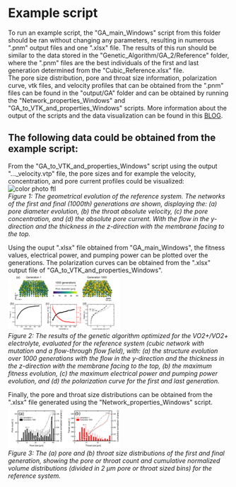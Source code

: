 # Example script 
To run an example script, the "GA_main_Windows" script from this folder should be ran without changing any parameters, resulting in numerous ".pnm" output files and one ".xlsx" file. The results of this run should be similar to the data stored in the "Genetic_Algorithm/GA_2/Reference" folder, where the ".pnm" files are the best individuals of the first and last generation determined from the "Cubic_Reference.xlsx" file.\
The pore size distribution, pore and throat size information, polarization curve, vtk files, and velocity profiles that can be obtained from the ".pnm" files can be found in the "output/GA" folder and can be obtained by running the "Network_properties_Windows" and "GA_to_VTK_and_properties_Windows" scripts. More information about the output of the scripts and the data visualization can be found in this [BLOG](https://maximevdheijden.github.io/2023/12/15/VisualizationParaview/).

## The following data could be obtained from the example script:
From the "GA_to_VTK_and_properties_Windows" script using the output "..._velocity.vtp" file, the pore sizes and for example the velocity, concentration, and pore current profiles could be visualized:\
<img src="Example script/output/Example_1.png" alt="color photo ftl" width="50%" height="auto" />\
*Figure 1: The geometrical evolution of the reference system. The networks of the first and final (1000th) generations are shown, displaying the: (a) pore diameter evolution, (b) the throat absolute velocity, (c) the pore concentration, and (d) the absolute pore current. With the flow in the y-direction and the thickness in the z-direction with the membrane facing to the top.*

Using the ouput ".xlsx" file obtained from "GA_main_Windows", the fitness values, electrical power, and pumping power can be plotted over the generations. The polarization curves can be obtained from the ".xlsx" output file of "GA_to_VTK_and_properties_Windows".\
<img src="Example script/output/Example_2.png" alt="color photo ftl" width="50%" height="auto" />\
*Figure 2: The results of the genetic algorithm optimized for the VO2+/VO2+ electrolyte, evaluated for the reference system (cubic network with mutation and a flow-through flow field), with: (a) the structure evolution over 1000 generations with the flow in the y-direction and the thickness in the z-direction with the membrane facing to the top, (b) the maximum fitness evolution, (c) the maximum electrical power and pumping power evolution, and (d) the polarization curve for the first and last generation.*

Finally, the pore and throat size distributions can be obtained from the ".xlsx" file generated using the "Network_properties_Windows" script.\
<img src="Example script/output/Example_3.png" alt="color photo ftl" width="50%" height="auto" />\
*Figure 3: The (a) pore and (b) throat size distributions of the first and final generation, showing the pore or throat count and cumulative normalized volume distributions (divided in 2 μm pore or throat sized bins) for the reference system.*